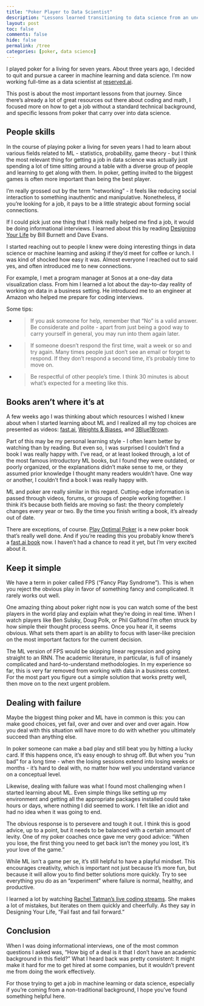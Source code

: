 ```yaml
---
title: "Poker Player to Data Scientist"
description: "Lessons learned transitioning to data science from an unconventional background"
layout: post
toc: false
comments: false
hide: false
permalink: /tree
categories: [poker, data science]
---
```


I played poker for a living for seven years. About three years ago, I decided to quit and pursue a career in machine learning and data science. I’m now working full-time as a data scientist at [<span class="underline">reserved.ai</span>](http://reserved.ai).

This post is about the most important lessons from that journey. Since there’s already a lot of great resources out there about coding and math, I focused more on how to get a job without a standard technical background, and specific lessons from poker that carry over into data science.

## People skills

In the course of playing poker a living for seven years I had to learn about various fields related to ML - statistics, probability, game theory - but I think the most relevant thing for getting a job in data science was actually just spending a lot of time sitting around a table with a diverse group of people and learning to get along with them. In poker, getting invited to the biggest games is often more important than being the best player.

I’m really grossed out by the term “networking” - it feels like reducing social interaction to something inauthentic and manipulative. Nonetheless, if you’re looking for a job, it pays to be a little strategic about forming social connections.

If I could pick just one thing that I think really helped me find a job, it would be doing informational interviews. I learned about this by reading [<span class="underline">Designing Your Life</span>](https://designingyour.life/the-book/) by Bill Burnett and Dave Evans.

I started reaching out to people I knew were doing interesting things in data science or machine learning and asking if they’d meet for coffee or lunch. I was kind of shocked how easy it was. Almost everyone I reached out to said yes, and often introduced me to new connections.

For example, I met a program manager at Sonos at a one-day data visualization class. From him I learned a lot about the day-to-day reality of working on data in a business setting. He introduced me to an engineer at Amazon who helped me prepare for coding interviews.

Some tips:

  - > If you ask someone for help, remember that “No” is a valid answer. Be considerate and polite - apart from just being a good way to carry yourself in general, you may run into them again later.

  - > If someone doesn’t respond the first time, wait a week or so and try again. Many times people just don’t see an email or forget to respond. If they don’t respond a second time, it’s probably time to move on.

  - > Be respectful of other people’s time. I think 30 minutes is about what’s expected for a meeting like this.

## Books aren’t where it’s at

A few weeks ago I was thinking about which resources I wished I knew about when I started learning about ML and I realized all my top choices are presented as videos: [<span class="underline">fast.ai</span>](https://course.fast.ai/), [<span class="underline">Weights & Biases</span>](https://www.wandb.com/tutorials), and [<span class="underline">3Blue1Brown</span>](https://www.youtube.com/playlist?list=PLZHQObOWTQDNU6R1_67000Dx_ZCJB-3pi).

Part of this may be my personal learning style - I often learn better by watching than by reading. But even so, I was surprised I couldn’t find a book I was really happy with. I’ve read, or at least looked through, a lot of the most famous introductory ML books, but I found they were outdated, or poorly organized, or the explanations didn’t make sense to me, or they assumed prior knowledge I thought many readers wouldn’t have. One way or another, I couldn’t find a book I was really happy with.

ML and poker are really similar in this regard. Cutting-edge information is passed through videos, forums, or groups of people working together. I think it’s because both fields are moving so fast: the theory completely changes every year or two. By the time you finish writing a book, it’s already out of date.

There are exceptions, of course. [<span class="underline">Play Optimal Poker</span>](https://www.amazon.com/Play-Optimal-Poker-Practical-Theory-ebook/dp/B07SGGC53Q) is a new poker book that’s really well done. And if you’re reading this you probably know there’s a [<span class="underline">fast.ai book</span>](https://github.com/fastai/fastbook) now. I haven’t had a chance to read it yet, but I’m very excited about it.

## Keep it simple

We have a term in poker called FPS (“Fancy Play Syndrome”). This is when you reject the obvious play in favor of something fancy and complicated. It rarely works out well.

One amazing thing about poker right now is you can watch some of the best players in the world play and explain what they’re doing in real time. When I watch players like Ben Sulsky, Doug Polk, or Phil Galfond I’m often struck by how simple their thought process seems. Once you hear it, it seems obvious. What sets them apart is an ability to focus with laser-like precision on the most important factors for the current decision.

The ML version of FPS would be skipping linear regression and going straight to an RNN. The academic literature, in particular, is full of insanely complicated and hard-to-understand methodologies. In my experience so far, this is very far removed from working with data in a business context. For the most part you figure out a simple solution that works pretty well, then move on to the next urgent problem.

## Dealing with failure

Maybe the biggest thing poker and ML have in common is this: you can make good choices, yet fail, over and over and over and over again. How you deal with this situation will have more to do with whether you ultimately succeed than anything else.

In poker someone can make a bad play and still beat you by hitting a lucky card. If this happens once, it’s easy enough to shrug off. But when you “run bad” for a long time - when the losing sessions extend into losing weeks or months - it’s hard to deal with, no matter how well you understand variance on a conceptual level.

Likewise, dealing with failure was what I found most challenging when I started learning about ML. Even simple things like setting up my environment and getting all the appropriate packages installed could take hours or days, where nothing I did seemed to work. I felt like an idiot and had no idea when it was going to end.

The obvious response is to persevere and tough it out. I think this is good advice, up to a point, but it needs to be balanced with a certain amount of levity. One of my poker coaches once gave me very good advice: “When you lose, the first thing you need to get back isn’t the money you lost, it’s your love of the game.”

While ML isn’t a game per se, it’s still helpful to have a playful mindset. This encourages creativity, which is important not just because it’s more fun, but because it will allow you to find better solutions more quickly. Try to see everything you do as an “experiment” where failure is normal, healthy, and productive.

I learned a lot by watching [<span class="underline">Rachel Tatman’s live coding streams</span>](https://www.twitch.tv/rctatman). She makes a lot of mistakes, but iterates on them quickly and cheerfully. As they say in Designing Your Life, “Fail fast and fail forward.”

## Conclusion

When I was doing informational interviews, one of the most common questions I asked was, “How big of a deal is it that I don’t have an academic background in this field?” What I heard back was pretty consistent: It might make it hard for me to get hired at some companies, but it wouldn’t prevent me from doing the work effectively.

For those trying to get a job in machine learning or data science, especially if you’re coming from a non-traditional background, I hope you’ve found something helpful here.
